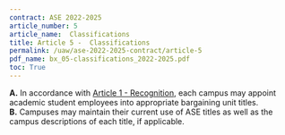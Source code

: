 ```yaml
---
contract: ASE 2022-2025
article_number: 5
article_name:  Classifications
title: Article 5 -  Classifications
permalink: /uaw/ase-2022-2025-contract/article-5
pdf_name: bx_05-classifications_2022-2025.pdf
toc: True
---
```



<div class="lvl1"><b>A.</b> In accordance with <a href="/uaw/ase-2022-2025-contract/article-1">Article 1 - Recognition</a>, each campus may appoint academic student employees into appropriate bargaining unit titles.</div>
<div class="lvl1"><b>B.</b> Campuses may maintain their current use of ASE titles as well as the campus descriptions of each title, if applicable.</div>

